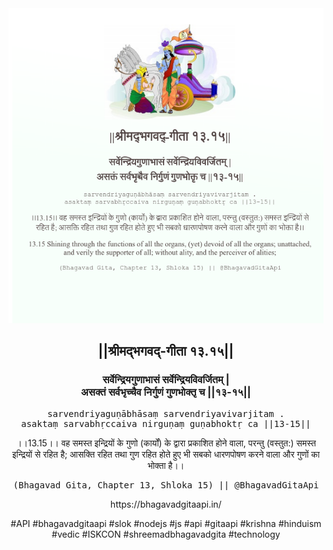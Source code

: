 <img src="../../asset/BG_13_15.png"/>
<center><h2>||श्रीमद्‍भगवद्‍-गीता १३.१५||</h2>
<h3>सर्वेन्द्रियगुणाभासं सर्वेन्द्रियविवर्जितम् |<br/>असक्तं सर्वभृच्चैव निर्गुणं गुणभोक्तृ च ||१३-१५||</h3>
<pre>sarvendriyaguṇābhāsaṃ sarvendriyavivarjitam .<br/>asaktaṃ sarvabhṛccaiva nirguṇaṃ guṇabhoktṛ ca ||13-15||</pre>
<p>।।13.15।। वह समस्त इन्द्रियों के गुणो (कार्यों) के द्वारा प्रकाशित होने वाला, परन्तु (वस्तुत:) समस्त इन्द्रियों से रहित है; आसक्ति रहित तथा गुण रहित होते हुए भी सबको धारणपोषण करने वाला और गुणों का भोक्ता है।।</p>
<pre>(Bhagavad Gita, Chapter 13, Shloka 15) || @BhagavadGitaApi</pre><p>https://bhagavadgitaapi.in/</p><p>#API #bhagavadgitaapi #slok #nodejs #js #api #gitaapi #krishna #hinduism #vedic #ISKCON #shreemadbhagavadgita #technology</p></center>